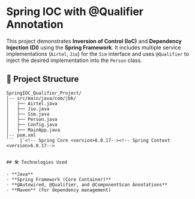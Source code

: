 # Spring IOC with @Qualifier Annotation

This project demonstrates **Inversion of Control (IoC)** and **Dependency Injection (DI)** using the **Spring Framework**. It includes multiple service implementations (`Airtel`, `Jio`) for the `Sim` interface and uses `@Qualifier` to inject the desired implementation into the `Person` class.

## 📂 Project Structure

```
SpringIOC_Qualifier_Project/
│-- src/main/java/com/jbk/
│   ├── Airtel.java
│   ├── Jio.java
│   ├── Sim.java
│   ├── Person.java
│   ├── Config.java
│   ├── MainApp.java
│-- pom.xml
```  |`<!-- Spring Core <version>6.0.17--><!-- Spring Context <version>6.0.17-->


## 🛠 Technologies Used

- **Java**
- **Spring Framework (Core Container)**
- **@Autowired, @Qualifier, and @ComponentScan Annotations**
- **Maven** (for dependency management)

